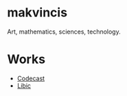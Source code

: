 # makvincis
Art, mathematics, sciences, technology. 

# Works

* [Codecast](https://github.com/wsricardo/codecast)
* [Libic](https://github.com/ItaengaConecta/libic-data)

